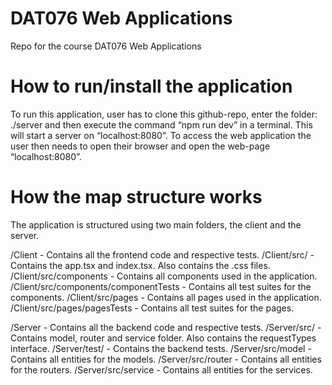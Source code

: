 # DAT076 Web Applications
 Repo for the course DAT076 Web Applications

# How to run/install the application
To run this application, user has to clone this github-repo, enter the folder: ./server and then execute the command “npm run dev” in a terminal.
This will start a server on “localhost:8080”. To access the web application the user then needs to open their browser and open the web-page “localhost:8080”.

# How the map structure works
The application is structured using two main folders, the client and the server.

/Client - Contains all the frontend code and respective tests.
/Client/src/ - Contains the app.tsx and index.tsx. Also contains the .css files.
/Client/src/components - Contains all components used in the application.
/Client/src/components/componentTests - Contains all test suites for the components.
/Client/src/pages - Contains all pages used in the application.
/Client/src/pages/pagesTests - Contains all test suites for the pages.

/Server - Contains all the backend code and respective tests.
/Server/src/ - Contains model, router and service folder. Also contains the requestTypes interface.
/Server/test/ - Contains the backend tests.
/Server/src/model - Contains all entities for the models.
/Server/src/router - Contains all entities for the routers.
/Server/src/service - Contains all entities for the services.



